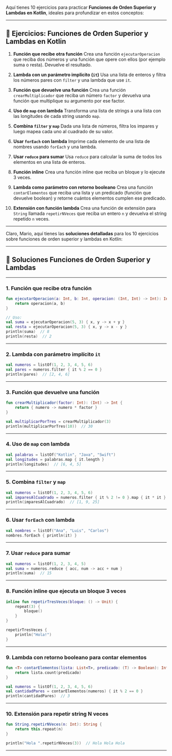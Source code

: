 Aquí tienes 10 ejercicios para practicar **Funciones de Orden Superior y Lambdas en Kotlin**, ideales para profundizar en estos conceptos:

---

## 📝 Ejercicios: Funciones de Orden Superior y Lambdas en Kotlin

1. **Función que recibe otra función**
   Crea una función `ejecutarOperacion` que reciba dos números y una función que opere con ellos (por ejemplo suma o resta). Devuelve el resultado.

2. **Lambda con un parámetro implícito (`it`)**
   Usa una lista de enteros y filtra los números pares con `filter` y una lambda que use `it`.

3. **Función que devuelve una función**
   Crea una función `crearMultiplicador` que reciba un número `factor` y devuelva una función que multiplique su argumento por ese factor.

4. **Uso de `map` con lambda**
   Transforma una lista de strings a una lista con las longitudes de cada string usando `map`.

5. **Combina `filter` y `map`**
   Dada una lista de números, filtra los impares y luego mapea cada uno al cuadrado de su valor.

6. **Usar `forEach` con lambda**
   Imprime cada elemento de una lista de nombres usando `forEach` y una lambda.

7. **Usar `reduce` para sumar**
   Usa `reduce` para calcular la suma de todos los elementos en una lista de enteros.

8. **Función inline**
   Crea una función inline que reciba un bloque y lo ejecute 3 veces.

9. **Lambda como parámetro con retorno booleano**
   Crea una función `contarElementos` que reciba una lista y un predicado (función que devuelve boolean) y retorne cuántos elementos cumplen ese predicado.

10. **Extensión con función lambda**
    Crea una función de extensión para `String` llamada `repetirNVeces` que reciba un entero `n` y devuelva el string repetido `n` veces.

---

Claro, Mario, aquí tienes las **soluciones detalladas** para los 10 ejercicios sobre funciones de orden superior y lambdas en Kotlin:

---

## 📝 Soluciones Funciones de Orden Superior y Lambdas

---

### 1. Función que recibe otra función

```kotlin
fun ejecutarOperacion(a: Int, b: Int, operacion: (Int, Int) -> Int): Int {
    return operacion(a, b)
}

// Uso:
val suma = ejecutarOperacion(5, 3) { x, y -> x + y }
val resta = ejecutarOperacion(5, 3) { x, y -> x - y }
println(suma)  // 8
println(resta)  // 2
```

---

### 2. Lambda con parámetro implícito `it`

```kotlin
val numeros = listOf(1, 2, 3, 4, 5, 6)
val pares = numeros.filter { it % 2 == 0 }
println(pares)  // [2, 4, 6]
```

---

### 3. Función que devuelve una función

```kotlin
fun crearMultiplicador(factor: Int): (Int) -> Int {
    return { numero -> numero * factor }
}

val multiplicarPorTres = crearMultiplicador(3)
println(multiplicarPorTres(10))  // 30
```

---

### 4. Uso de `map` con lambda

```kotlin
val palabras = listOf("Kotlin", "Java", "Swift")
val longitudes = palabras.map { it.length }
println(longitudes)  // [6, 4, 5]
```

---

### 5. Combina `filter` y `map`

```kotlin
val numeros = listOf(1, 2, 3, 4, 5, 6)
val imparesAlCuadrado = numeros.filter { it % 2 != 0 }.map { it * it }
println(imparesAlCuadrado)  // [1, 9, 25]
```

---

### 6. Usar `forEach` con lambda

```kotlin
val nombres = listOf("Ana", "Luis", "Carlos")
nombres.forEach { println(it) }
```

---

### 7. Usar `reduce` para sumar

```kotlin
val numeros = listOf(1, 2, 3, 4, 5)
val suma = numeros.reduce { acc, num -> acc + num }
println(suma)  // 15
```

---

### 8. Función inline que ejecuta un bloque 3 veces

```kotlin
inline fun repetirTresVeces(bloque: () -> Unit) {
    repeat(3) {
        bloque()
    }
}

repetirTresVeces {
    println("Hola!")
}
```

---

### 9. Lambda con retorno booleano para contar elementos

```kotlin
fun <T> contarElementos(lista: List<T>, predicado: (T) -> Boolean): Int {
    return lista.count(predicado)
}

val numeros = listOf(1, 2, 3, 4, 5, 6)
val cantidadPares = contarElementos(numeros) { it % 2 == 0 }
println(cantidadPares)  // 3
```

---

### 10. Extensión para repetir string N veces

```kotlin
fun String.repetirNVeces(n: Int): String {
    return this.repeat(n)
}

println("Hola ".repetirNVeces(3))  // Hola Hola Hola 
```

---
